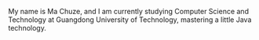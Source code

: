 My name is Ma Chuze, and I am currently studying Computer Science and Technology at Guangdong University of Technology, mastering a little Java technology.
